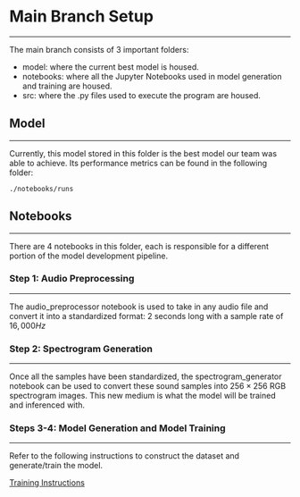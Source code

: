 # Main Branch Setup
---
The main branch consists of 3 important folders:
- model: where the current best model is housed.
- notebooks: where all the Jupyter Notebooks used in model generation and training are housed.
- src: where the .py files used to execute the program are housed.

## Model
---
Currently, this model stored in this folder is the best model our team was able to achieve. Its performance metrics can be found in the following folder:

```text
./notebooks/runs
```

## Notebooks
---
There are 4 notebooks in this folder, each is responsible for a different portion of the model development pipeline.

### Step 1: Audio Preprocessing 
---
The audio_preprocessor notebook is used to take in any audio file and convert it into a standardized format: 2 seconds long with a sample rate of $16,000Hz$

### Step 2: Spectrogram Generation
---
Once all the samples have been standardized, the spectrogram_generator notebook can be used to convert these sound samples into $256\times256$ RGB spectrogram images. This new medium is what the model will be trained and inferenced with. 

### Steps 3-4: Model Generation and Model Training
---
Refer to the following instructions to construct the dataset and generate/train the model. 

[Training Instructions]()
